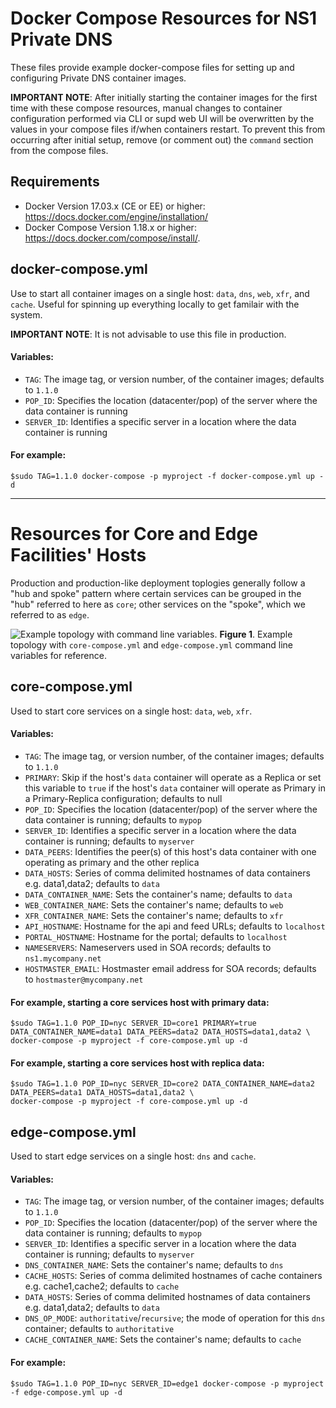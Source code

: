 # Docker Compose Resources for NS1 Private DNS

These files provide example docker-compose files for setting up and configuring Private DNS container images.

**IMPORTANT NOTE**: After initially starting the container images for the first time with these compose resources, manual changes to container configuration performed via CLI or supd web UI will be overwritten by the values in your compose files if/when containers restart. To prevent this from occurring after initial setup, remove (or comment out) the `command` section from the compose files.

## Requirements

- Docker Version 17.03.x (CE or EE) or higher: https://docs.docker.com/engine/installation/
- Docker Compose Version 1.18.x or higher: https://docs.docker.com/compose/install/.

## docker-compose.yml

Use to start all container images on a single host: `data`, `dns`, `web`, `xfr`, and `cache`. Useful for spinning up everything locally to get familair with the system. 

**IMPORTANT NOTE**: It is not advisable to use this file in production.

#### Variables:

- `TAG`: The image tag, or version number, of the container images; defaults to `1.1.0`
- `POP_ID`: Specifies the location (datacenter/pop) of the server where the data container is running
- `SERVER_ID`: Identifies a specific server in a location where the data container is running

#### For example:

```shell
$sudo TAG=1.1.0 docker-compose -p myproject -f docker-compose.yml up -d
```

---


# Resources for Core and Edge Facilities' Hosts
Production and production-like deployment toplogies generally follow a "hub and spoke" pattern where certain services can be grouped in the "hub" referred to here as `core`; other services on the "spoke", which we referred to as `edge`.

![Example topology with command line variables.](https://github.com/ns1/ns1-privatedns/blob/release/1.1.0/docker-compose/figure1.PNG?raw=true)
**Figure 1**. Example topology with `core-compose.yml` and `edge-compose.yml` command line variables for reference.


## core-compose.yml

Used to start core services on a single host: `data`, `web`, `xfr`.

#### Variables:

- `TAG`: The image tag, or version number, of the container images; defaults to `1.1.0`
- `PRIMARY`: Skip if the host's `data` container will operate as a Replica or set this variable to `true` if the host's `data` container will operate as Primary in a Primary-Replica configuration; defaults to null
- `POP_ID`: Specifies the location (datacenter/pop) of the server where the data container is running; defaults to `mypop` 
- `SERVER_ID`: Identifies a specific server in a location where the data container is running; defaults to `myserver` 
- `DATA_PEERS`: Identifies the peer(s) of this host's data container with one operating as primary and the other replica
- `DATA_HOSTS`: Series of comma delimited hostnames of data containers e.g. data1,data2; defaults to `data`
- `DATA_CONTAINER_NAME`: Sets the container's name; defaults to `data`
- `WEB_CONTAINER_NAME`: Sets the container's name; defaults to `web`
- `XFR_CONTAINER_NAME`: Sets the container's name; defaults to `xfr`
- `API_HOSTNAME`: Hostname for the api and feed URLs; defaults to `localhost`
- `PORTAL_HOSTNAME`: Hostname for the portal; defaults to `localhost`
- `NAMESERVERS`: Nameservers used in SOA records; defaults to `ns1.mycompany.net`
- `HOSTMASTER_EMAIL`: Hostmaster email address for SOA records; defaults to `hostmaster@mycompany.net`

#### For example, starting a core services host with primary data:

```shell
$sudo TAG=1.1.0 POP_ID=nyc SERVER_ID=core1 PRIMARY=true DATA_CONTAINER_NAME=data1 DATA_PEERS=data2 DATA_HOSTS=data1,data2 \ 
docker-compose -p myproject -f core-compose.yml up -d
```

#### For example, starting a core services host with replica data:

```shell
$sudo TAG=1.1.0 POP_ID=nyc SERVER_ID=core2 DATA_CONTAINER_NAME=data2 DATA_PEERS=data1 DATA_HOSTS=data1,data2 \ 
docker-compose -p myproject -f core-compose.yml up -d
```


## edge-compose.yml

Used to start edge services on a single host: `dns` and `cache`.

#### Variables:

- `TAG`: The image tag, or version number, of the container images; defaults to `1.1.0`
- `POP_ID`: Specifies the location (datacenter/pop) of the server where the data container is running; defaults to `mypop` 
- `SERVER_ID`: Identifies a specific server in a location where the data container is running; defaults to `myserver` 
- `DNS_CONTAINER_NAME`: Sets the container's name; defaults to `dns`
- `CACHE_HOSTS`: Series of comma delimited hostnames of cache containers e.g. cache1,cache2; defaults to `cache`
- `DATA_HOSTS`: Series of comma delimited hostnames of data containers e.g. data1,data2; defaults to `data`
- `DNS_OP_MODE`: `authoritative`/`recursive`; the mode of operation for this `dns` container; defaults to `authoritative`
- `CACHE_CONTAINER_NAME`: Sets the container's name; defaults to `cache`

#### For example:

```shell
$sudo TAG=1.1.0 POP_ID=nyc SERVER_ID=edge1 docker-compose -p myproject -f edge-compose.yml up -d
```
